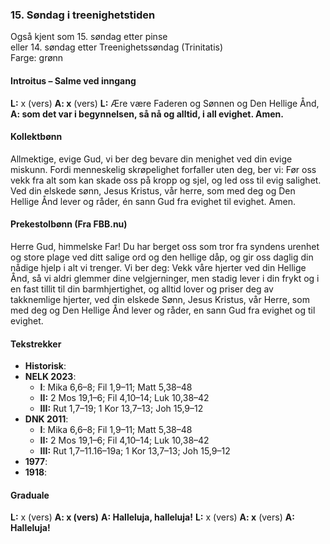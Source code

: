 ### 15. Søndag i treenighetstiden

Også kjent som 15. søndag etter pinse\
eller 14. søndag etter Treenighetssøndag (Trinitatis)\
Farge: grønn

#### Introitus – Salme ved inngang

**L:** x (vers)
**A: x** (vers)
**L:** Ære være Faderen og Sønnen og Den Hellige Ånd,
**A: som det var i begynnelsen, så nå og alltid, i all evighet. Amen.**

#### Kollektbønn

Allmektige, evige Gud, vi ber deg bevare din menighet ved din evige miskunn. Fordi menneskelig skrøpelighet forfaller uten deg, ber vi: Før oss vekk fra alt som kan skade oss på kropp og sjel, og led oss til evig salighet. Ved din elskede sønn, Jesus Kristus, vår herre, som med deg og Den Hellige Ånd lever og råder, én sann Gud fra evighet til evighet. Amen.

#### Prekestolbønn (Fra FBB.nu)

Herre Gud, himmelske Far! Du har berget oss som tror fra syndens urenhet og store plage ved ditt salige ord og den hellige dåp, og gir oss daglig din nådige hjelp i alt vi trenger. Vi ber deg: Vekk våre hjerter ved din Hellige Ånd, så vi aldri glemmer dine velgjerninger, men stadig lever i din frykt og i en fast tillit til din barmhjertighet, og alltid lover og priser deg av takknemlige hjerter, ved din elskede Sønn, Jesus Kristus, vår Herre, som med deg og Den Hellige Ånd lever og råder, en sann Gud fra evighet og til evighet.

#### Tekstrekker

* **Historisk**:
* **NELK 2023**:
    * **I**: Mika 6,6–8; Fil 1,9–11; Matt 5,38–48
    * **II:** 2 Mos 19,1–6; Fil 4,10–14; Luk 10,38–42
    * **III:** Rut 1,7–19; 1 Kor 13,7–13; Joh 15,9–12
* **DNK 2011**:
    * **I**: Mika 6,6–8; Fil 1,9–11; Matt 5,38–48
    * **II:** 2 Mos 19,1–6; Fil 4,10–14; Luk 10,38–42
    * **III:** Rut 1,7–11.16–19a; 1 Kor 13,7–13; Joh 15,9–12
* **1977**:
* **1918**:

#### Graduale

**L:** x (vers)
**A: x (vers)**
**A: Halleluja, halleluja!**
**L:** x (vers)
**A: x** (vers)
**A: Halleluja!**
